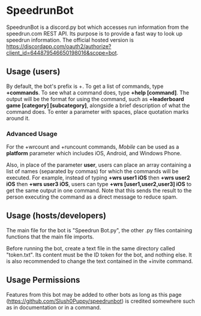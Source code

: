 # SpeedrunBot
SpeedrunBot is a discord.py bot which accesses run information from the speedrun.com REST API. Its purpose is to provide a fast way to look up speedrun information.
The official hosted version is
https://discordapp.com/oauth2/authorize?client_id=644879546650198016&scope=bot.

## Usage (users)
By default, the bot's prefix is +. To get a list of commands, type **+commands**. To see what a command does, type **+help [command]**.
The output will be the format for using the command, such as **+leaderboard game [category] [subcategory]**, alongside a brief description of what the command does.
To enter a parameter with spaces, place quotation marks around it.

### Advanced Usage
For the +wrcount and +runcount commands, *Mobile* can be used as a **platform** parameter which includes iOS, Android, and Windows Phone.

Also, in place of the parameter **user**, users can place an array containing a list of names (separated by commas) for which the commands will be executed. For example, instead of typing **+wrs user1 iOS** then **+wrs user2 iOS** then **+wrs user3 iOS**, users can type **+wrs [user1,user2,user3] iOS** to get the same output in one command. Note that this sends the result to the person executing the command as a direct message to reduce spam.

## Usage (hosts/developers)
The main file for the bot is "Speedrun Bot.py", the other .py files containing functions that the main file imports.

Before running the bot, create a text file in the same directory called "token.txt". Its content must be the ID token for the bot, and nothing else. It is also recommended to change the text contained in the +invite command.

## Usage Permissions
Features from this bot may be added to other bots as long as this page (https://github.com/Slush0Puppy/speedrunbot) is credited somewhere such as in documentation or in a command.
